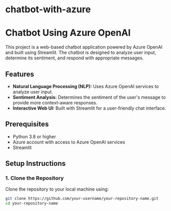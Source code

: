 # chatbot-with-azure
# Chatbot Using Azure OpenAI

This project is a web-based chatbot application powered by Azure OpenAI and built using Streamlit. The chatbot is designed to analyze user input, determine its sentiment, and respond with appropriate messages.

## Features
- **Natural Language Processing (NLP):** Uses Azure OpenAI services to analyze user input.
- **Sentiment Analysis:** Determines the sentiment of the user's message to provide more context-aware responses.
- **Interactive Web UI:** Built with Streamlit for a user-friendly chat interface.

## Prerequisites
- Python 3.8 or higher
- Azure account with access to Azure OpenAI services
- Streamlit

## Setup Instructions

### 1. Clone the Repository
Clone the repository to your local machine using:
```bash
git clone https://github.com/your-username/your-repository-name.git
cd your-repository-name
